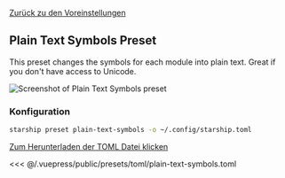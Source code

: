 [Zurück zu den Voreinstellungen](./README.md#plain-text-symbols)

## Plain Text Symbols Preset

This preset changes the symbols for each module into plain text. Great if you don't have access to Unicode.

![Screenshot of Plain Text Symbols preset](/presets/img/plain-text-symbols.png)

### Konfiguration

```sh
starship preset plain-text-symbols -o ~/.config/starship.toml
```

[Zum Herunterladen der TOML Datei klicken](/presets/toml/plain-text-symbols.toml)

<<< @/.vuepress/public/presets/toml/plain-text-symbols.toml
